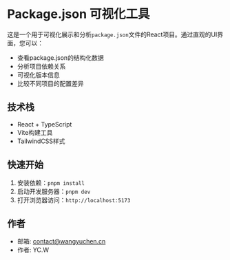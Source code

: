 # Package.json 可视化工具

这是一个用于可视化展示和分析`package.json`文件的React项目。通过直观的UI界面，您可以：

- 查看package.json的结构化数据
- 分析项目依赖关系
- 可视化版本信息
- 比较不同项目的配置差异

## 技术栈

- React + TypeScript
- Vite构建工具
- TailwindCSS样式

## 快速开始

1. 安装依赖：`pnpm install`
2. 启动开发服务器：`pnpm dev`
3. 打开浏览器访问：`http://localhost:5173`

## 作者

- 邮箱: contact@wangyuchen.cn
- 作者: YC.W